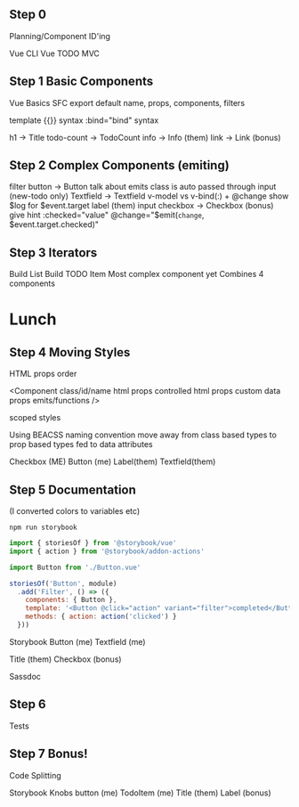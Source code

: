 ## Step 0

Planning/Component ID'ing

Vue CLI
Vue TODO MVC

## Step 1 Basic Components

Vue Basics
SFC
export default
  name, props, components, filters

template
  {{}} syntax
  <slot>
  :bind="bind" syntax


h1 -> Title
todo-count -> TodoCount
info -> Info (them)
link -> Link (bonus)

## Step 2 Complex Components (emiting)

filter button -> Button
  talk about emits
  class is auto passed through
input (new-todo only) Textfield -> Textfield
  v-model vs v-bind(:) + @change
  show $log for $event.target
label (them)
input checkbox -> Checkbox (bonus)
  give hint
    :checked="value"
    @change="$emit(`change`, $event.target.checked)"


## Step 3 Iterators
Build List
Build TODO Item
  Most complex component yet
  Combines 4 components

# Lunch

## Step 4 Moving Styles
HTML props order

<Component class/id/name
  html props
  controlled html props
  custom data props
  emits/functions
/>

scoped styles

Using BEACSS naming convention
  move away from class based types to prop based types fed to data attributes

Checkbox (ME)
Button (me)
Label(them)
Textfield(them)

## Step 5 Documentation
(I converted colors to variables etc)

`npm run storybook`

```js
import { storiesOf } from '@storybook/vue'
import { action } from '@storybook/addon-actions'

import Button from './Button.vue'

storiesOf('Button', module)
  .add('Filter', () => ({
    components: { Button },
    template: '<Button @click="action" variant="filter">completed</Button>',
    methods: { action: action('clicked') }
  }))
```

Storybook
Button (me)
Textfield (me)

Title (them)
Checkbox (bonus)


Sassdoc

## Step 6

Tests

## Step 7 Bonus!
Code Splitting

Storybook Knobs
button (me)
TodoItem (me)
Title (them)
Label (bonus)